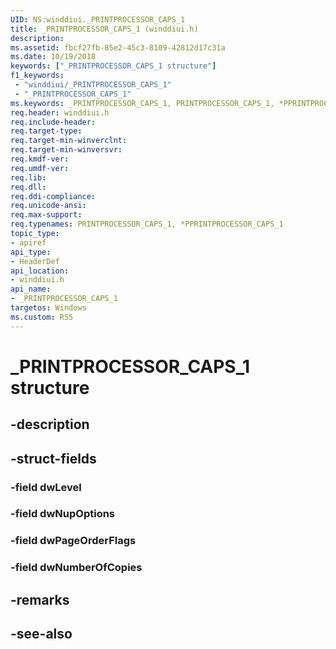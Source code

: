 ```yaml
---
UID: NS:winddiui._PRINTPROCESSOR_CAPS_1
title: _PRINTPROCESSOR_CAPS_1 (winddiui.h)
description: 
ms.assetid: fbcf27fb-85e2-45c3-8109-42812d17c31a
ms.date: 10/19/2018
keywords: ["_PRINTPROCESSOR_CAPS_1 structure"]
f1_keywords:
 - "winddiui/_PRINTPROCESSOR_CAPS_1"
 - "_PRINTPROCESSOR_CAPS_1"
ms.keywords: _PRINTPROCESSOR_CAPS_1, PRINTPROCESSOR_CAPS_1, *PPRINTPROCESSOR_CAPS_1, 
req.header: winddiui.h
req.include-header:
req.target-type:
req.target-min-winverclnt:
req.target-min-winversvr:
req.kmdf-ver:
req.umdf-ver:
req.lib:
req.dll:
req.ddi-compliance:
req.unicode-ansi:
req.max-support:
req.typenames: PRINTPROCESSOR_CAPS_1, *PPRINTPROCESSOR_CAPS_1
topic_type: 
- apiref
api_type: 
- HeaderDef
api_location: 
- winddiui.h
api_name: 
- _PRINTPROCESSOR_CAPS_1
targetos: Windows
ms.custom: RS5
---
```


# _PRINTPROCESSOR_CAPS_1 structure

## -description


## -struct-fields

### -field dwLevel
 
### -field dwNupOptions
 
### -field dwPageOrderFlags
 
### -field dwNumberOfCopies
 

## -remarks

## -see-also
